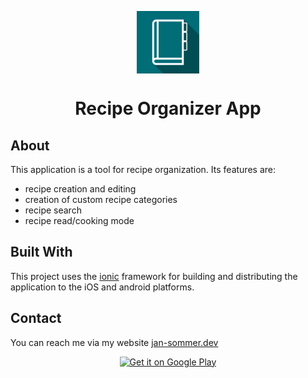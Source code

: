 <p align="center" >
  <img align="center" src="https://raw.githubusercontent.com/j-sommer/recipe-organizer-app/master/resources/icon.png" width="100" height="100">
</p>

<h1 align="center">
Recipe Organizer App
</h1>

## About

This application is a tool for recipe organization. Its features are:

- recipe creation and editing
- creation of custom recipe categories
- recipe search
- recipe read/cooking mode

## Built With

This project uses the [ionic](https://ionicframework.com/) framework for building and distributing the application to the iOS and android platforms.

## Contact

You can reach me via my website [jan-sommer.dev](https://www.jan-sommer.dev/)

<p align="center">
<a href='https://play.google.com/store/apps/details?id=de.sommer.recipeorganizer&pcampaignid=pcampaignidMKT-Other-global-all-co-prtnr-py-PartBadge-Mar2515-1'><img width="20%" alt='Get it on Google Play' src='https://play.google.com/intl/en_us/badges/static/images/badges/en_badge_web_generic.png'/></a>
</p>
